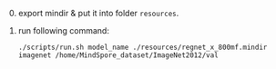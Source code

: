 0. export mindir & put it into folder `resources`.

1. run following command:

    ```shell
    ./scripts/run.sh model_name ./resources/regnet_x_800mf.mindir imagenet /home/MindSpore_dataset/ImageNet2012/val
    ```
